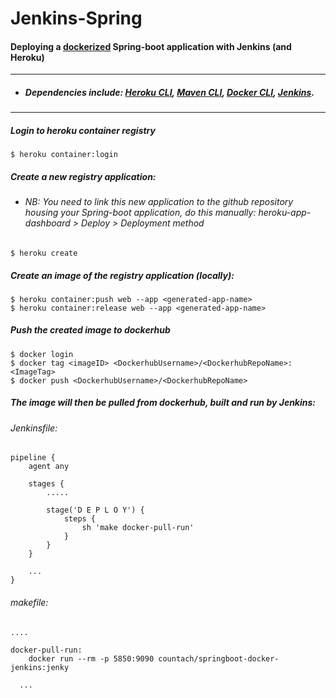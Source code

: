 # Jenkins-Spring

#### Deploying a [dockerized](http://jasonwilder.com/blog/2014/10/13/a-simple-way-to-dockerize-applications/) Spring-boot application with Jenkins (and Heroku)
***

- ##### Dependencies include: [Heroku CLI](https://devcenter.heroku.com/articles/heroku-cli), [Maven CLI](https://maven.apache.org/install.html), [Docker CLI](https://docs.docker.com/install/overview/), [Jenkins](https://jenkins.io/download/).
---
##### Login to heroku container registry
```
$ heroku container:login
```
##### Create a new registry application: 
+ ###### NB: You need to link this new application to the github repository housing your Spring-boot application, do this manually: heroku-app-dashboard > Deploy > Deployment method
```
$ heroku create
```
##### Create an image of the registry application (locally): 
```
$ heroku container:push web --app <generated-app-name>
$ heroku container:release web --app <generated-app-name>
```
##### Push the created image to dockerhub
```
$ docker login
$ docker tag <imageID> <DockerhubUsername>/<DockerhubRepoName>:<ImageTag>
$ docker push <DockerhubUsername>/<DockerhubRepoName>
```
##### The image will then be pulled from dockerhub, built and run by Jenkins:

###### Jenkinsfile:
```
pipeline {
    agent any
    
    stages {
        .....
        
        stage('D E P L O Y') {
            steps {
                sh 'make docker-pull-run'
            }
        }
    }
    
    ...
}
```

###### makefile:
```
....

docker-pull-run:
	docker run --rm -p 5850:9090 countach/springboot-docker-jenkins:jenky
	
  ...

```
